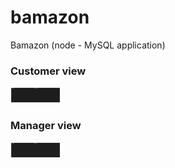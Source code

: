 # bamazon
Bamazon (node - MySQL application)

<h3>Customer view</h3>

<img src="customer_view.gif" alt="Customer view" height="25" width="80">

<h3>Manager view</h3>

<img src="manager_view.gif" alt="Customer view" height="25" width="80">